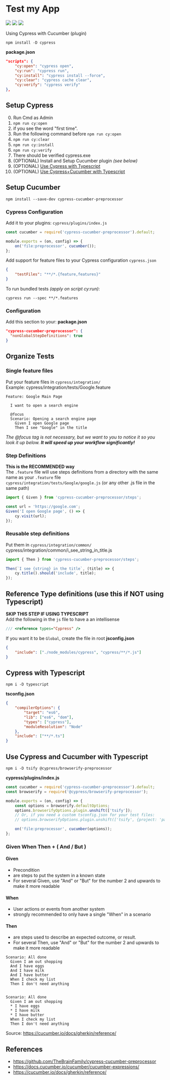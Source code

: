 # Test my App

<p>
  <img src="https://img.shields.io/badge/-cypress-lightblue"/>
  <img src="https://img.shields.io/badge/-cucumber-green"/>
  <img src="https://img.shields.io/badge/-typescript-blue"/>
</p>

Using Cypress with Cucumber (plugin)

```
npm install -D cypress
```

**package.json**

```json
"scripts": {
    "cy:open": "cypress open",
    "cy:run": "cypress run",
    "cy:install": "cypress install --force",
    "cy:clear": "cypress cache clear",
    "cy:verify": "cypress verify"
},
```

## Setup Cypress

0. Run Cmd as Admin
1. `npm run cy:open`
2. if you see the word "first time".
3. Run the following command before `npm run cy:open`
4. `npm run cy:clear`
5. `npm run cy:install`
6. `npm run cy:verify`
7. There should be verified cypress.exe
8. (OPTIONAL) Install and Setup Cucumber plugin _(see below)_
9. (OPTIONAL) [Use Cypress with Typescript](#cypress-with-typescript)
10. (OPTIONAL) [Use Cypress+Cucumber with Typescript](#use-cypress-and-cucumber-with-typescript)

## Setup Cucumber

```
npm install --save-dev cypress-cucumber-preprocessor
```

### Cypress Configuration

Add it to your plugins:
`cypress/plugins/index.js`

```js
const cucumber = require('cypress-cucumber-preprocessor').default;

module.exports = (on, config) => {
    on('file:preprocessor', cucumber());
};
```

Add support for feature files to your Cypress configuration
`cypress.json`

```json
{
    "testFiles": "**/*.{feature,features}"
}
```

To run bundled tests _(apply on script cy:run)_:

```
cypress run --spec **/*.features
```

### Configuration

Add this section to your:
**package.json**

```json
"cypress-cucumber-preprocessor": {
  "nonGlobalStepDefinitions": true
}
```

## Organize Tests

### Single feature files

Put your feature files in `cypress/integration/`<br>
Example: cypress/integration/tests/Google.feature

```gherkin
Feature: Google Main Page

  I want to open a search engine

  @focus
  Scenario: Opening a search engine page
    Given I open Google page
    Then I see "Google" in the title
```

_The @focus tag is not necessary, but we want to you to notice it so you look it up below. **It will speed up your workflow significantly!**_

### Step Definitions

**This is the RECOMMENDED way**<br>
The `.feature` file will use steps definitions from a directory with the same name as your `.feature` file<br>
`cypress/integration/tests/Google/google.js` (or any other .js file in the same path)

```js
import { Given } from 'cypress-cucumber-preprocessor/steps';

const url = 'https://google.com';
Given('I open Google page', () => {
    cy.visit(url);
});
```

### Reusable step definitions

Put them in `cypress/integration/common/`<br>
cypress/integration/common/i_see_string_in_title.js

```js
import { Then } from 'cypress-cucumber-preprocessor/steps';

Then(`I see {string} in the title`, (title) => {
    cy.title().should('include', title);
});
```

## Reference Type definitions (use this if NOT using Typescript)

**SKIP THIS STEP IF USING TYPESCRIPT**<br>
Add the following in the `js` file to have a an intellisense

```js
/// <reference types="Cypress" />
```

If you want it to be `Global`, create the file in root
**jsconfig.json**

```json
{
    "include": ["./node_modules/cypress", "cypress/**/*.js"]
}
```

## Cypress with Typescript

```
npm i -D typescript
```

**tsconfig.json**

```json
{
    "compilerOptions": {
        "target": "es6",
        "lib": ["es6", "dom"],
        "types": ["cypress"],
        "moduleResolution": "Node"
    },
    "include": ["**/*.ts"]
}
```

## Use Cypress and Cucumber with Typescript

```
npm i -D tsify @cypress/browserify-preprocessor
```

**cypress/plugins/index.js**

```js
const cucumber = require('cypress-cucumber-preprocessor').default;
const browserify = require('@cypress/browserify-preprocessor');

module.exports = (on, config) => {
    const options = browserify.defaultOptions;
    options.browserifyOptions.plugin.unshift(['tsify']);
    // Or, if you need a custom tsconfig.json for your test files:
    // options.browserifyOptions.plugin.unshift(['tsify', {project: 'path/to/other/tsconfig.json'}]);

    on('file:preprocessor', cucumber(options));
};
```

### Given When Then + ( And / But )

#### Given

-   Precondition
-   are steps to put the system in a known state
-   For several Given, use "And" or "But" for the number 2 and upwards to make it more readable

#### When

-   User actions or events from another system
-   strongly recommended to only have a single "When" in a scenario

#### Then

-   are steps used to describe an expected outcome, or result.
-   For several Then, use "And" or "But" for the number 2 and upwards to make it more readable

```gherkin
Scenario: All done
  Given I am out shopping
  And I have eggs
  And I have milk
  And I have butter
  When I check my list
  Then I don't need anything


Scenario: All done
  Given I am out shopping
  * I have eggs
  * I have milk
  * I have butter
  When I check my list
  Then I don't need anything
```

Source: https://cucumber.io/docs/gherkin/reference/

## References

-   https://github.com/TheBrainFamily/cypress-cucumber-preprocessor
-   https://docs.cucumber.io/cucumber/cucumber-expressions/
-   https://cucumber.io/docs/gherkin/reference/
